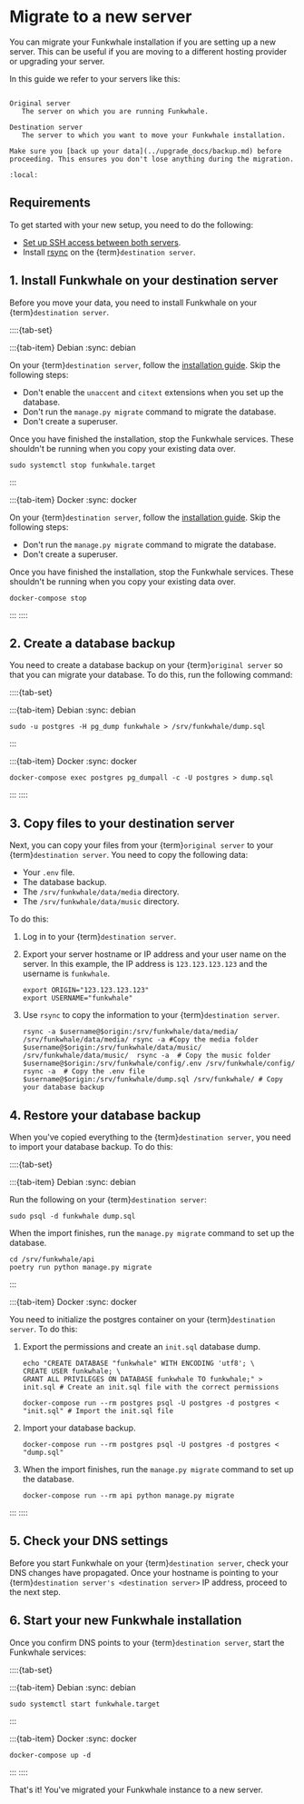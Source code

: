 # Migrate to a new server

You can migrate your Funkwhale installation if you are setting up a new server. This can be useful if you are moving to a different hosting provider or upgrading your server.

In this guide we refer to your servers like this:

```{glossary}

Original server
   The server on which you are running Funkwhale.

Destination server
   The server to which you want to move your Funkwhale installation.
```

```{note}
Make sure you [back up your data](../upgrade_docs/backup.md) before proceeding. This ensures you don't lose anything during the migration.
```

```{contents}
:local:
```

## Requirements

To get started with your new setup, you need to do the following:

- [Set up SSH access between both servers](https://kerneltalks.com/howto/establish-passwordless-ssh-between-two-servers/).
- Install [rsync](https://linux.die.net/man/1/rsync) on the {term}`destination server`.

## 1. Install Funkwhale on your destination server

Before you move your data, you need to install Funkwhale on your {term}`destination server`.

::::{tab-set}

:::{tab-item} Debian
:sync: debian

On your {term}`destination server`, follow the [installation guide](debian.md). Skip the following steps:

- Don't enable the `unaccent` and `citext` extensions when you set up the database.
- Don't run the `manage.py migrate` command to migrate the database.
- Don't create a superuser.

Once you have finished the installation, stop the Funkwhale services. These shouldn't be running when you copy your existing data over.

```{code-block} sh
sudo systemctl stop funkwhale.target
```

:::

:::{tab-item} Docker
:sync: docker

On your {term}`destination server`, follow the [installation guide](docker.md). Skip the following steps:

- Don't run the `manage.py migrate` command to migrate the database.
- Don't create a superuser.

Once you have finished the installation, stop the Funkwhale services. These shouldn't be running when you copy your existing data over.

```{code-block} sh
docker-compose stop
```

:::
::::

## 2. Create a database backup

You need to create a database backup on your {term}`original server` so that you can migrate your database. To do this, run the following command:

::::{tab-set}

:::{tab-item} Debian
:sync: debian

```{code-block} sh
sudo -u postgres -H pg_dump funkwhale > /srv/funkwhale/dump.sql
```

:::

:::{tab-item} Docker
:sync: docker

```{code-block} sh
docker-compose exec postgres pg_dumpall -c -U postgres > dump.sql
```

:::
::::

## 3. Copy files to your destination server

Next, you can copy your files from your {term}`original server` to your {term}`destination server`. You need to copy the following data:

- Your `.env` file.
- The database backup.
- The `/srv/funkwhale/data/media` directory.
- The `/srv/funkwhale/data/music` directory.

To do this:

1. Log in to your {term}`destination server`.
2. Export your server hostname or IP address and your user name on the server. In this example, the IP address is `123.123.123.123` and the username is `funkwhale`.

   ```{code-block} sh
   export ORIGIN="123.123.123.123"
   export USERNAME="funkwhale"
   ```

3. Use `rsync` to copy the information to your {term}`destination server`.

   ```{code-block} sh
   rsync -a $username@$origin:/srv/funkwhale/data/media/ /srv/funkwhale/data/media/ rsync -a #Copy the media folder
   $username@$origin:/srv/funkwhale/data/music/ /srv/funkwhale/data/music/  rsync -a  # Copy the music folder
   $username@$origin:/srv/funkwhale/config/.env /srv/funkwhale/config/ rsync -a  # Copy the .env file
   $username@$origin:/srv/funkwhale/dump.sql /srv/funkwhale/ # Copy your database backup
   ```

## 4. Restore your database backup

When you've copied everything to the {term}`destination server`, you need to import your database backup. To do this:

::::{tab-set}

:::{tab-item} Debian
:sync: debian

Run the following on your {term}`destination server`:

```{code-block} sh
sudo psql -d funkwhale dump.sql
```

When the import finishes, run the `manage.py migrate` command to set up the database.

```{code-block} sh
cd /srv/funkwhale/api
poetry run python manage.py migrate
```

:::

:::{tab-item} Docker
:sync: docker

You need to initialize the postgres container on your {term}`destination server`. To do this:

1. Export the permissions and create an `init.sql` database dump.

   ```{code-block} sh
   echo "CREATE DATABASE "funkwhale" WITH ENCODING 'utf8'; \
   CREATE USER funkwhale; \
   GRANT ALL PRIVILEGES ON DATABASE funkwhale TO funkwhale;" > init.sql # Create an init.sql file with the correct permissions

   docker-compose run --rm postgres psql -U postgres -d postgres < "init.sql" # Import the init.sql file
   ```

2. Import your database backup.

   ```{code-block} sh
   docker-compose run --rm postgres psql -U postgres -d postgres < "dump.sql"
   ```

3. When the import finishes, run the `manage.py migrate` command to set up the database.

   ```{code-block} sh
   docker-compose run --rm api python manage.py migrate
   ```

:::
::::

## 5. Check your DNS settings

Before you start Funkwhale on your {term}`destination server`, check your DNS changes have propagated. Once your hostname is pointing to your {term}`destination server's <destination server>` IP address, proceed to the next step.

## 6. Start your new Funkwhale installation

Once you confirm DNS points to your {term}`destination server`, start the Funkwhale services:

::::{tab-set}

:::{tab-item} Debian
:sync: debian

```{code-block} sh
sudo systemctl start funkwhale.target
```

:::

:::{tab-item} Docker
:sync: docker

```{code-block} sh
docker-compose up -d
```

:::
::::

That's it! You've migrated your Funkwhale instance to a new server.
